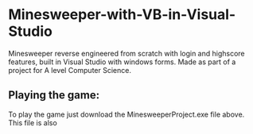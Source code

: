 # Minesweeper-with-VB-in-Visual-Studio
Minesweeper reverse engineered from scratch with login and highscore features, built in Visual Studio with windows forms. Made as part of a project for A level Computer Science.
## Playing the game:
To play the game just download the MinesweeperProject.exe file above. This file is also
